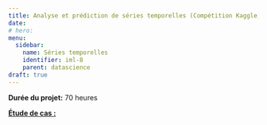 ```yaml
---
title: Analyse et prédiction de séries temporelles (Compétition Kaggle)
date: 
# hero: 
menu:
  sidebar:
    name: Séries temporelles
    identifier: iml-8
    parent: datascience
draft: true
---
```


**Durée du projet:** 70 heures

<ins>**Étude de cas :**</ins>